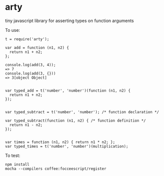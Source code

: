 arty
=====

tiny javascript library for asserting types on function arguments

To use:

    t = require('arty');

    var add = function (n1, n2) {
      return n1 + n2;
    };

    console.log(add(3, 4));
    => 7
    console.log(add(3, {}))
    => 3[object Object]


    var typed_add = t('number', 'number')(function (n1, n2) {
      return n1 + n2;
    });


    var typed_subtract = t('number', 'number'); /* function declaration */
    
    var typed_subtract(function (n1, n2) { /* function definition */
      return n1 - n2;
    });


    var times = function (n1, n2) { return n1 * n2; };
    var typed_times = t('number', 'number')(multiplication);


To test:

    npm install
    mocha --compilers coffee:focceescript/register
